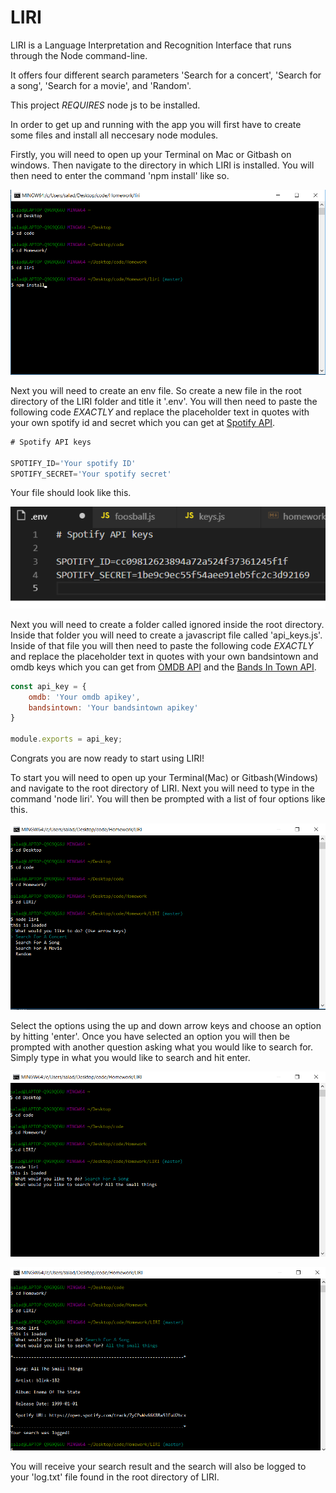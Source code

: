 # LIRI
LIRI is a Language Interpretation and Recognition Interface that runs through the Node command-line.

It offers four different search parameters 'Search for a concert', 'Search for a song', 'Search for a movie', and 'Random'.

This project _REQUIRES_ node js to be installed.

In order to get up and running with the app you will first have to create some files and install all neccesary node modules.

Firstly, you will need to open up your Terminal on Mac or Gitbash on windows. Then navigate to the directory in which LIRI is installed. You will then need to enter the command 'npm install' like so.

![](images/npm.png)

Next you will need to create an env file. So create a new file in the root directory of the LIRI folder and title it '.env'. You will then need to paste the following code _EXACTLY_ and replace the placeholder text in quotes with your own spotify id and secret which you can get at [Spotify API](https://developer.spotify.com/).

```js
# Spotify API keys

SPOTIFY_ID='Your spotify ID'
SPOTIFY_SECRET='Your spotify secret'
```
Your file should look like this.

![](images/env.png)

Next you will need to create a folder called ignored inside the root directory. Inside that folder you will need to create a javascript file called 'api_keys.js'. Inside of that file you will then need to paste the following code _EXACTLY_ and replace the placeholder text in quotes with your own bandsintown and omdb keys which you can get from [OMDB API](http://www.omdbapi.com) and the [Bands In Town API](http://www.artists.bandsintown.com/bandsintown-api).

```js
const api_key = {
    omdb: 'Your omdb apikey',
    bandsintown: 'Your bandsintown apikey'
}

module.exports = api_key;
```

Congrats you are now ready to start using LIRI!

To start you will need to open up your Terminal(Mac) or Gitbash(Windows) and navigate to the root directory of LIRI. Next you will need to type in the command 'node liri'. You will then be prompted with a list of four options like this.

![](images/select.png)

Select the options using the up and down arrow keys and choose an option by hitting 'enter'. Once you have selected an option you will then be prompted with another question asking what you would like to search for. Simply type in what you would like to search and hit enter.

![](images/searchWord.png)

![](images/result.png)

You will receive your search result and the search will also be logged to your 'log.txt' file found in the root directory of LIRI.